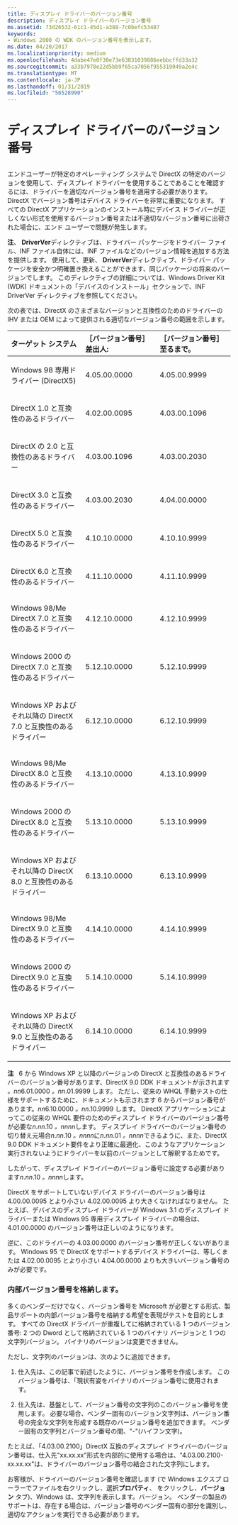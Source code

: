 ```yaml
---
title: ディスプレイ ドライバーのバージョン番号
description: ディスプレイ ドライバーのバージョン番号
ms.assetid: 73d26532-61c1-45d1-a388-7c0befc53487
keywords:
- Windows 2000 の WDK のバージョン番号を表示します。
ms.date: 04/20/2017
ms.localizationpriority: medium
ms.openlocfilehash: 4dabe47e0f30e73e63831039886eebbcffd33a32
ms.sourcegitcommit: a33b7978e22d5bb9f65ca7056f955319049a2e4c
ms.translationtype: MT
ms.contentlocale: ja-JP
ms.lasthandoff: 01/31/2019
ms.locfileid: "56528990"
---
```

# <a name="version-numbers-for-display-drivers"></a>ディスプレイ ドライバーのバージョン番号


## <span id="ddk_ensuring_correct_version_numbers_gg"></span><span id="DDK_ENSURING_CORRECT_VERSION_NUMBERS_GG"></span>


エンドユーザーが特定のオペレーティング システムで DirectX の特定のバージョンを使用して、ディスプレイ ドライバーを使用することであることを確認するには、ドライバーを適切なバージョン番号を適用する必要があります。 DirectX でバージョン番号はデバイス ドライバーを非常に重要になります。 すべての DirectX アプリケーションのインストール時にデバイス ドライバーが正しくない形式を使用するバージョン番号または不適切なバージョン番号に出荷された場合に、エンド ユーザーで問題が発生します。

**注**、 **DriverVer**ディレクティブは、ドライバー パッケージをドライバー ファイル、INF ファイル自体には、INF ファイルなどのバージョン情報を追加する方法を提供します。 使用して、更新、 **DriverVer**ディレクティブ、ドライバー パッケージを安全かつ明確置き換えることができます、同じパッケージの将来のバージョンでします。 このディレクティブの詳細については、Windows Driver Kit (WDK) ドキュメントの「デバイスのインストール」セクションで、INF DriverVer ディレクティブを参照してください。

次の表では、DirectX のさまざまなバージョンと互換性のためのドライバーの IHV または OEM によって提供される適切なバージョン番号の範囲を示します。

<table>
<colgroup>
<col width="33%" />
<col width="33%" />
<col width="33%" />
</colgroup>
<thead>
<tr class="header">
<th align="left">ターゲット システム</th>
<th align="left">［バージョン番号］
<div>
 
</div>
差出人:</th>
<th align="left">［バージョン番号］
<div>
 
</div>
至るまで。</th>
</tr>
</thead>
<tbody>
<tr class="odd">
<td align="left"><p>Windows 98 専用ドライバー (DirectX5)</p></td>
<td align="left"><p>4.05.00.0000</p></td>
<td align="left"><p>4.05.00.9999</p></td>
</tr>
<tr class="even">
<td align="left"><p>DirectX 1.0 と互換性のあるドライバー</p></td>
<td align="left"><p>4.02.00.0095</p></td>
<td align="left"><p>4.03.00.1096</p></td>
</tr>
<tr class="odd">
<td align="left"><p>DirectX の 2.0 と互換性のあるドライバー</p></td>
<td align="left"><p>4.03.00.1096</p></td>
<td align="left"><p>4.03.00.2030</p></td>
</tr>
<tr class="even">
<td align="left"><p>DirectX 3.0 と互換性のあるドライバー</p></td>
<td align="left"><p>4.03.00.2030</p></td>
<td align="left"><p>4.04.00.0000</p></td>
</tr>
<tr class="odd">
<td align="left"><p>DirectX 5.0 と互換性のあるドライバー</p></td>
<td align="left"><p>4.10.10.0000</p></td>
<td align="left"><p>4.10.10.9999</p></td>
</tr>
<tr class="even">
<td align="left"><p>DirectX 6.0 と互換性のあるドライバー</p></td>
<td align="left"><p>4.11.10.0000</p></td>
<td align="left"><p>4.11.10.9999</p></td>
</tr>
<tr class="odd">
<td align="left"><p>Windows 98/Me DirectX 7.0 と互換性のあるドライバー</p></td>
<td align="left"><p>4.12.10.0000</p></td>
<td align="left"><p>4.12.10.9999</p></td>
</tr>
<tr class="even">
<td align="left"><p>Windows 2000 の DirectX 7.0 と互換性のあるドライバー</p></td>
<td align="left"><p>5.12.10.0000</p></td>
<td align="left"><p>5.12.10.9999</p></td>
</tr>
<tr class="odd">
<td align="left"><p>Windows XP およびそれ以降の DirectX 7.0 と互換性のあるドライバー</p></td>
<td align="left"><p>6.12.10.0000</p></td>
<td align="left"><p>6.12.10.9999</p></td>
</tr>
<tr class="even">
<td align="left"><p>Windows 98/Me DirectX 8.0 と互換性のあるドライバー</p></td>
<td align="left"><p>4.13.10.0000</p></td>
<td align="left"><p>4.13.10.9999</p></td>
</tr>
<tr class="odd">
<td align="left"><p>Windows 2000 の DirectX 8.0 と互換性のあるドライバー</p></td>
<td align="left"><p>5.13.10.0000</p></td>
<td align="left"><p>5.13.10.9999</p></td>
</tr>
<tr class="even">
<td align="left"><p>Windows XP およびそれ以降の DirectX 8.0 と互換性のあるドライバー</p></td>
<td align="left"><p>6.13.10.0000</p></td>
<td align="left"><p>6.13.10.9999</p></td>
</tr>
<tr class="odd">
<td align="left"><p>Windows 98/Me DirectX 9.0 と互換性のあるドライバー</p></td>
<td align="left"><p>4.14.10.0000</p></td>
<td align="left"><p>4.14.10.9999</p></td>
</tr>
<tr class="even">
<td align="left"><p>Windows 2000 の DirectX 9.0 と互換性のあるドライバー</p></td>
<td align="left"><p>5.14.10.0000</p></td>
<td align="left"><p>5.14.10.9999</p></td>
</tr>
<tr class="odd">
<td align="left"><p>Windows XP およびそれ以降の DirectX 9.0 と互換性のあるドライバー</p></td>
<td align="left"><p>6.14.10.0000</p></td>
<td align="left"><p>6.14.10.9999</p></td>
</tr>
</tbody>
</table>

 

**注**   6 から Windows XP と以降のバージョンの DirectX と互換性のあるドライバーのバージョン番号があります、DirectX 9.0 DDK ドキュメントが示されます *。nn*6.01.0000 *。nn*.01.9999 します。 ただし、従来の WHQL 手動テストの仕様をサポートするために、ドキュメントも示されます 6 からバージョン番号があります。*nn*6.10.0000 *。nn*.10.9999 します。
DirectX アプリケーションによってこの従来の WHQL 要件のためのディスプレイ ドライバーのバージョン番号が必要な*n*.*nn*.10 *。nnnn*します。 ディスプレイ ドライバーのバージョン番号の切り替え元場合*n*.*nn*.10 *。nnnn*に*n*.*nn*.01 *。nnnn*できるように、また、DirectX 9.0 DDK ドキュメント要件をより正確に最適化、このようなアプリケーション実行されないようにドライバーを以前のバージョンとして解釈するためです。

したがって、ディスプレイ ドライバーのバージョン番号に設定する必要があります*n*.*nn*.10 *。nnnn*します。

 

DirectX をサポートしていないデバイス ドライバーのバージョン番号は 4.00.00.0095 とより小さい 4.02.00.0095 より大きくなければなりません。 たとえば、デバイスのディスプレイ ドライバーが Windows 3.1 のディスプレイ ドライバーまたは Windows 95 専用ディスプレイ ドライバーの場合は、4.01.00.0000 のバージョン番号は正しいのようになります。

逆に、このドライバーの 4.03.00.0000 のバージョン番号が正しくないがあります。 Windows 95 で DirectX をサポートするデバイス ドライバーは、等しくまたは 4.02.00.0095 とより小さい 4.04.00.0000 よりも大きいバージョン番号のみが必要です。

### <a name="span-idstoringinternalversionnumbersspanspan-idstoringinternalversionnumbersspanstoring-internal-version-numbers"></a><span id="storing_internal_version_numbers"></span><span id="STORING_INTERNAL_VERSION_NUMBERS"></span>内部バージョン番号を格納します。

多くのベンダーだけでなく、バージョン番号を Microsoft が必要とする形式、製品サポートの内部バージョン番号を格納する希望を表現がテストを目的とします。 すべての DirectX ドライバーが重複してに格納されている 1 つのバージョン番号: 2 つの Dword として格納されている 1 つのバイナリ バージョンと 1 つの文字列バージョン。 バイナリのバージョンは変更できません。

ただし、文字列のバージョンは、次のように追加できます。

1.  仕入先は、この記事で前述したように、バージョン番号を作成します。 このバージョン番号は、「現状有姿をバイナリのバージョン番号に使用されます。

2.  仕入先は、基盤として、バージョン番号の文字列のこのバージョン番号を使用します。 必要な場合、ベンダー固有のバージョン文字列は、バージョン番号の完全な文字列を形成する既存のバージョン番号を追加できます。 ベンダー固有の文字列とバージョン番号の間、"-"(ハイフン文字)。

たとえば、「4.03.00.2100」DirectX 互換のディスプレイ ドライバーのバージョン番号は、仕入先"xx.xx.xx"形式を内部的に使用する場合は、"4.03.00.2100-xx.xx.xx"は、ドライバーのバージョン番号の結合された文字列にします。

お客様が、ドライバーのバージョン番号を確認します (で Windows エクスプ ローラーでファイルを右クリックし、選択**プロパティ**、 をクリックし、**バージョン** タブ)、Windows は、文字列を表示します。バージョン。 ベンダーの製品のサポートは、存在する場合は、バージョン番号のベンダー固有の部分を識別し、適切なアクションを実行できる必要があります。

 

 





